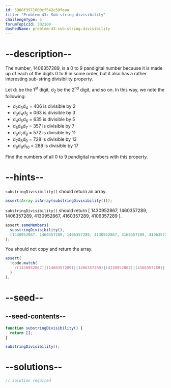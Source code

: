 ```yaml
---
id: 5900f3971000cf542c50feaa
title: "Problem 43: Sub-string divisibility"
challengeType: 5
forumTopicId: 302100
dashedName: problem-43-sub-string-divisibility
---
```


# --description--

The number, 1406357289, is a 0 to 9 pandigital number because it is made up of each of the digits 0 to 9 in some order, but it also has a rather interesting sub-string divisibility property.

Let d<sub>1</sub> be the 1<sup>st</sup> digit, d<sub>2</sub> be the 2<sup>nd</sup> digit, and so on. In this way, we note the following:

<ul>
  <li>d<sub>2</sub>d<sub>3</sub>d<sub>4</sub> = 406 is divisible by 2</li>
  <li>d<sub>3</sub>d<sub>4</sub>d<sub>5</sub> = 063 is divisible by 3</li>
  <li>d<sub>4</sub>d<sub>5</sub>d<sub>6</sub> = 635 is divisible by 5</li>
  <li>d<sub>5</sub>d<sub>6</sub>d<sub>7</sub> = 357 is divisible by 7</li>
  <li>d<sub>6</sub>d<sub>7</sub>d<sub>8</sub> = 572 is divisible by 11</li>
  <li>d<sub>7</sub>d<sub>8</sub>d<sub>9</sub> = 728 is divisible by 13</li>
  <li>d<sub>8</sub>d<sub>9</sub>d<sub>10</sub> = 289 is divisible by 17</li>
</ul>

Find the numbers of all 0 to 9 pandigital numbers with this property.

# --hints--

`substringDivisibility()` should return an array.

```js
assert(Array.isArray(substringDivisibility()));
```

`substringDivisibility()` should return [ 1430952867, 1460357289, 1406357289, 4130952867, 4160357289, 4106357289 ].

```js
assert.sameMembers(
  substringDivisibility(),
  [1430952867, 1460357289, 1406357289, 4130952867, 4160357289, 4106357289]
);
```

You should not copy and return the array.

```js
assert(
  !code.match(
    /(1430952867)|(1460357289)|(1406357289)|(4130952867)|(4160357289)|(4106357289)/
  )
);
```

# --seed--

## --seed-contents--

```js
function substringDivisibility() {
  return [];
}

substringDivisibility();
```

# --solutions--

```js
// solution required
```
